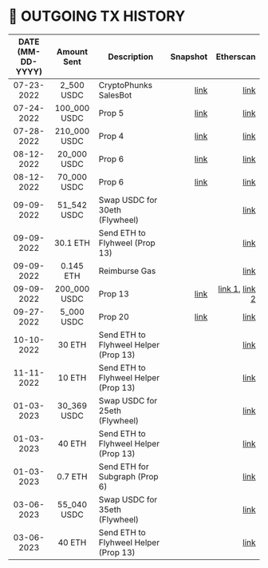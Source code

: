 # 💸 OUTGOING TX HISTORY


DATE (MM-DD-YYYY)  |   Amount Sent   |  Description  |  Snapshot  |  Etherscan
:-------------: | :-------------: | ------------- | -------------:  | -------------:
07-23-2022 | 2_500 USDC | CryptoPhunks SalesBot | [link](https://snapshot.org/#/choppervault.eth/proposal/0xf0f52d964d9e08be7367f0dd068d74bb0b7cd7549751c4908c94c53c6f7c78b1) | [link](https://etherscan.io/tx/0x554574b41f80ee6a5a35fd311c2c93785bc54eaa78ff0719bcf9c8e06a56fc9e)
07-24-2022 | 100_000 USDC | Prop 5 | [link](https://snapshot.org/#/choppervault.eth/proposal/0x3051464a343dca2ea791fcbcbb4053fbe0ce59e74ebdb0be499bd3fd0a07e680) | [link](https://etherscan.io/tx/0x8edb97dbcc7e978a76935ba4bac425a8c014948baab3ea76a70e3a0f3c2dde71)
07-28-2022 | 210_000 USDC | Prop 4 | [link](https://snapshot.org/#/choppervault.eth/proposal/0x3f58fe4b57fe01a6283448f765747f5ab9dde3017af658abe7301806f95db9d6) | [link](https://etherscan.io/tx/0xa3f0f97c5d5c7f31942bc92137c79f2c61f57dba7a4f74f779a5972879255614)
08-12-2022 | 20_000 USDC | Prop 6 | [link](https://snapshot.org/#/choppervault.eth/proposal/0xe285dffcb2734deac18a3682288ce157a4c67899102123eb312c1def1759a9db) | [link](0x440af4138dd04a9c5378cf82c2a446e32575f586e0fc2a5bc268b52381e53bff)
08-12-2022 | 70_000 USDC | Prop 6 | [link](https://snapshot.org/#/choppervault.eth/proposal/0xe285dffcb2734deac18a3682288ce157a4c67899102123eb312c1def1759a9db) | [link](https://etherscan.io/tx/0x3d08916e0bd4174e0e70a828a650f0fdd26b63b8048513a3f0d1f974af7e1548)
09-09-2022 | 51_542 USDC | Swap USDC for 30eth (Flywheel) |  | [link](https://etherscan.io/tx/0x7f260477d3cf89162c7f25cc3ded5aec0d1db54062b759ae012eda3ee57c9333)
09-09-2022 | 30.1 ETH | Send ETH to Flyhweel (Prop 13) |  | [link](https://etherscan.io/tx/0x2eace95c42581a154af5fbabc0ab57d899d6e9984295b5c9189e5fd5cb023fc8)
09-09-2022 | 0.145 ETH | Reimburse Gas |  | [link](https://etherscan.io/tx/0xeff6110eeefecf677393ed3bbdfca2951e64d0452a69e34042f853bda0969ab1)
09-09-2022 | 200_000 USDC | Prop 13 | [link](https://snapshot.org/#/choppervault.eth/proposal/0x3cb1be6a74d81f00f46e59495b09bf2d8a4ed678c143b6ca1be8b0f67cd939b3) | [link 1](https://etherscan.io/tx/0x16b3f5a91534f896470daa94e0fe8b61cfe7f97226cd29314dec9056354ca624), [link 2](https://etherscan.io/tx/0xa891338d19dd84db19ff23fd2b03d52a2a3afb21e80853271b2645f8e546ede3)
09-27-2022 | 5_000 USDC | Prop 20 | [link](https://snapshot.org/#/choppervault.eth/proposal/0x2a22e33a87a3756d59aeae61440fc9ee9868483b75bac2bceb91d3676ee967ab) | [link](https://etherscan.io/tx/0x958da18304e873c0ca0d0ec28548d2277970c3d97bca3ba15b72c8f0528ca0f7)
10-10-2022 | 30 ETH | Send ETH to Flyhweel Helper (Prop 13) |  | [link](https://etherscan.io/tx/0x437902794749e45608d300801c1848d1181bce014d0db1f99f6c23e7c7ae50e6)
11-11-2022 | 10 ETH | Send ETH to Flyhweel Helper (Prop 13) |  | [link](https://etherscan.io/tx/0x986d334e228eb8742efe40d352028a47ebb9f2768a7f788396dc3e0fec529b01)
01-03-2023 | 30_369 USDC | Swap USDC for 25eth (Flywheel) |  | [link](https://etherscan.io/tx/0x5a8adae643875f4193570335162cbad763c7d0f0d32d187ae59ee7690c7714fc)
01-03-2023 | 40 ETH | Send ETH to Flyhweel Helper (Prop 13) |  | [link](https://etherscan.io/tx/0x758f4df01d9d48e41c736aa66db024546ef4abed00d661c890276b829aa0e02b)
01-03-2023 | 0.7 ETH | Send ETH for Subgraph (Prop 6) |  | [link](https://etherscan.io/tx/0x758f4df01d9d48e41c736aa66db024546ef4abed00d661c890276b829aa0e02b)
03-06-2023 | 55_040 USDC | Swap USDC for 35eth (Flywheel) |  | [link](https://etherscan.io/tx/0x2af898e0881e233c5991b2496916a7b3763a9d5f9eb22aac584b8862b6cae52e)
03-06-2023 | 40 ETH | Send ETH to Flyhweel Helper (Prop 13) |  | [link](https://etherscan.io/tx/0xc1e7eee3e4205f76c963b9995cc56c3d5dc434d549f953017cdd1915769f98d0)
